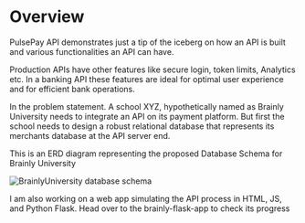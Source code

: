 <h1> Overview </h1>
<p> PulsePay API demonstrates just a tip of the iceberg on how an API is built and various functionalities an API can have. </p>

<p> Production APIs have other features like secure login, token limits, Analytics etc. In a banking API these features are ideal for optimal user experience and for efficient bank operations.</p>

<p> In the problem statement. A school XYZ, hypothetically named as Brainly University needs to integrate an API on its payment platform. But first the school needs to design a robust relational database that represents its merchants database at the API server end.

<p>This is an ERD diagram representing the proposed Database Schema for Brainly University</p>

![BrainlyUniversity database schema](https://github.com/ian-mboya/family-bank-api-project/assets/68651784/605c15b4-e563-4094-8250-88567dd28d89)

I am also working on a web app simulating the API process in HTML, JS, and Python Flask. Head over to the brainly-flask-app to check its progress

